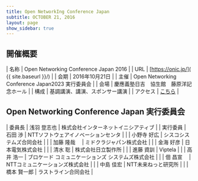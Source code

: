 ```yaml
---
title: Open NetworkIng Conference Japan
subtitle: OCTOBER 21, 2016
layout: page
show_sidebar: true
---
```

## 開催概要

| 名称     | Open Networking Conference Japan 2016 |
| URL      | [https://onic.jp/]( {{ site.baseurl }}/) |
| 会期     | 2016年10月21日 |
| 主催     | Open Networking Conference Japan2023 実行委員会 |
| 会場     | 慶應義塾日吉　協生館　藤原洋記念ホール |
| 構成     | 基調講演、講演、スポンサー講演 |
| アクセス | [こちら]({{site.baseurl}}/access/) | 


## Open Networking Conference Japan 実行委員会

| 委員長 | 浅羽 登志也 | 株式会社インターネットイニシアティブ | 
| 実行委員 | 石田 渉 | NTTソフトウェアイノベーションセンタ | 
| | 小野寺 好広 | シスコシステムズ合同会社 |
| | 加藤 隆哉 　| ミドクラジャパン株式会社 |
| | 金海 好彦 | 日本電気株式会社 | 
| | 清水 聡 | 株式会社日立製作所 |
| | 進藤 資訓 | Viptela |
| | 高井 浩一 | ブロケード コミュニケーションズ システムズ株式会社 |
| | 佃 昌宣 　| NTTコミュニケーションズ株式会社 |
| | 中島 佳宏 | NTT未来ねっと研究所 |
| | 橋本 賢一郎 | ラストライン合同会社 |